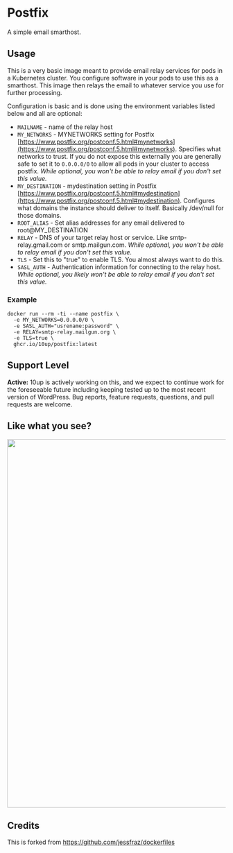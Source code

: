 # Postfix

A simple email smarthost.

## Usage

This is a very basic image meant to provide email relay services for pods in a Kubernetes cluster. You configure software in your pods to use this as a smarthost. This image then relays the email to whatever service you use for further processing.

Configuration is basic and is done using the  environment variables listed below and all are optional:

* `MAILNAME` - name of the relay host
* `MY_NETWORKS` - MYNETWORKS setting for Postfix [https://www.postfix.org/postconf.5.html#mynetworks](https://www.postfix.org/postconf.5.html#mynetworks). Specifies what networks to trust. If you do not expose this externally you are generally safe to set it to `0.0.0.0/0` to allow all pods in your cluster to access postfix. *While optional, you won't be able to relay email if you don't set this value.*
* `MY_DESTINATION` - mydestination setting in Postfix [https://www.postfix.org/postconf.5.html#mydestination](https://www.postfix.org/postconf.5.html#mydestination). Configures what domains the instance should deliver to itself. Basically /dev/null for those domains.
* `ROOT_ALIAS` - Set alias addresses for any email delivered to root@MY_DESTINATION
* `RELAY` - DNS of your target relay host or service. Like smtp-relay.gmail.com or smtp.mailgun.com. *While optional, you won't be able to relay email if you don't set this value.*
* `TLS` - Set this to "true" to enable TLS. You almost always want to do this.
* `SASL_AUTH` - Authentication information for connecting to the relay host. *While optional, you likely won't be able to relay email if you don't set this value.*

### Example

```
docker run --rm -ti --name postfix \
  -e MY_NETWORKS=0.0.0.0/0 \
  -e SASL_AUTH="usrename:password" \
  -e RELAY=smtp-relay.mailgun.org \
  -e TLS=true \
  ghcr.io/10up/postfix:latest
```

## Support Level

**Active:** 10up is actively working on this, and we expect to continue work for the foreseeable future including keeping tested up to the most recent version of WordPress.  Bug reports, feature requests, questions, and pull requests are welcome.

## Like what you see?

<p align="center">
<a href="http://10up.com/contact/"><img src="https://10up.com/uploads/2016/10/10up-Github-Banner.png" width="850"></a>
</p>

## Credits

This is forked from https://github.com/jessfraz/dockerfiles
